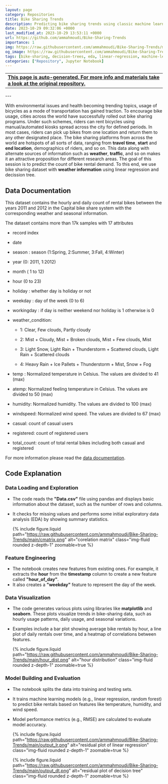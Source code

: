 ```yaml
---
layout: page
category: Repositories
title: Bike Sharing Trends
description: Predicting bike sharing trends using classic machine learning methods (linear regression, decision tree)
date: 2023-10-29 09:32:06 +0000
last_modified_at: 2023-10-29 13:53:11 +0000
url: https://github.com/ammahmoudi/Bike-Sharing-Trends
importance: 1
img: https://raw.githubusercontent.com/ammahmoudi/Bike-Sharing-Trends/main/cmatrix.png
og_image: https://raw.githubusercontent.com/ammahmoudi/Bike-Sharing-Trends/main/cmatrix.png
tags: [bike-sharing, decision-trees, eda, linear-regression, machine-learning, ml]
categories: ["Repository", Jupyter Notebook]
---
```

<div id="open-in-github" > <table class="table-cv list-group-table"> <tbody> <tr>    <td class="list-group-name"><b>   <a href="https://github.com/ammahmoudi/Bike-Sharing-Trends" rel="external nofollow noopener" target="_blank"><i class="fa-brands fa-github"></i> This page is auto-generated. For more info and materials take a look at the original repository.</a> </b></td></tr> </tbody> </table></div>
---

With environmental issues and health becoming trending topics, usage of bicycles as a mode of transportation has gained traction. To encourage bike usage, cities across the world have successfully rolled out bike sharing programs. Under such schemes, riders can rent bicycles using manual/automated kiosks spread across the city for defined periods. In most cases, riders can pick up bikes from one location and return them to any other designated place. The bike sharing platforms from across the world are hotspots of all sorts of data, ranging from **travel time**, **start** and **end location**, demographics of riders, and so on. This data along with alternate sources of information such as **weather**, **traffic**, and so on makes it an attractive proposition for different research areas. The goal of this session is to predict the count of bike rental demand. To this end, we use bike sharing dataset with **weather information** using linear regression and decission tree.

## Data Documentation

This dataset contains the hourly and daily count of rental bikes between the years 2011 and 2012 in the Capital bike share system with the corresponding weather and seasonal information.


The dataset contains more than 17k samples with 17 attributes
  * record index
  * date
  * season : season (1:Spring, 2:Summer, 3:Fall, 4:Winter)
  * year (0: 2011, 1:2012)
  * month ( 1 to 12)
  * hour (0 to 23)
  * holiday : whether day is holiday or not
  * weekday : day of the week (0 to 6)
  * workingday : if day is neither weekend nor holiday is 1 otherwise is 0
  * weather_condition:

    - 1: Clear, Few clouds, Partly cloudy

    - 2: Mist + Cloudy, Mist + Broken clouds, Mist + Few clouds, Mist

    - 3: Light Snow, Light Rain + Thunderstorm + Scattered clouds, Light Rain + Scattered clouds

    - 4: Heavy Rain + Ice Pallets + Thunderstorm + Mist, Snow + Fog

  * temp : Normalized temperature in Celsius. The values are divided to 41 (max)
  * atemp: Normalized feeling temperature in Celsius. The values are divided to 50 (max)
  * humidity: Normalized humidity. The values are divided to 100 (max)
  * windspeed: Normalized wind speed. The values are divided to 67 (max)
  * casual: count of casual users
  * registered: count of registered users
  * total_count: count of total rental bikes including both casual and registered

  For more information please read the [data documentation](https://www.kaggle.com/datasets/lakshmi25npathi/bike-sharing-dataset/data).

## Code Explanation

### **Data Loading and Exploration**
- The code reads the **"Data.csv"** file using pandas and displays basic information about the dataset, such as the number of rows and columns.
- It checks for missing values and performs some initial exploratory data analysis (EDA) by showing summary statistics.

    {% include figure.liquid path="https://raw.githubusercontent.com/ammahmoudi/Bike-Sharing-Trends/main/cmatrix.png" alt="corelation matrix" class="img-fluid rounded z-depth-1" zoomable=true %}


### **Feature Engineering**
- The notebook creates new features from existing ones. For example, it extracts the **hour** from the **timestamp** column to create a new feature called **"hour_of_day"**.
- It also creates a **"weekday"** feature to represent the day of the week.

### **Data Visualization**
- The code generates various plots using libraries like **matplotlib** and **seaborn**. These plots visualize trends in bike-sharing data, such as hourly usage patterns, daily usage, and seasonal variations.
- Examples include a bar plot showing average bike rentals by hour, a line plot of daily rentals over time, and a heatmap of correlations between features.

    {% include figure.liquid path="https://raw.githubusercontent.com/ammahmoudi/Bike-Sharing-Trends/main/hour_dist.png" alt="hour distribution" class="img-fluid rounded z-depth-1" zoomable=true %}

### **Model Building and Evaluation**
- The notebook splits the data into training and testing sets.
- It trains machine learning models (e.g., linear regression, random forest) to predict bike rentals based on features like temperature, humidity, and wind speed.
- Model performance metrics (e.g., RMSE) are calculated to evaluate model accuracy.

    {% include figure.liquid path="https://raw.githubusercontent.com/ammahmoudi/Bike-Sharing-Trends/main/output_lr.png" alt="residual plot of linear regression" class="img-fluid rounded z-depth-1" zoomable=true %}

    {% include figure.liquid path="https://raw.githubusercontent.com/ammahmoudi/Bike-Sharing-Trends/main/output_dt.png" alt="residual plot of decision tree" class="img-fluid rounded z-depth-1" zoomable=true %}

